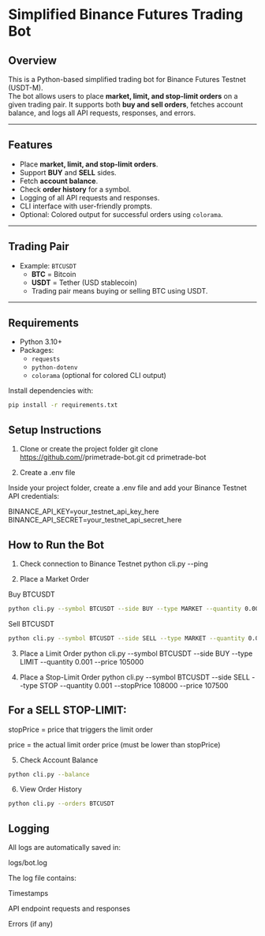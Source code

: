 # Simplified Binance Futures Trading Bot

## Overview
This is a Python-based simplified trading bot for Binance Futures Testnet (USDT-M).  
The bot allows users to place **market, limit, and stop-limit orders** on a given trading pair. It supports both **buy and sell orders**, fetches account balance, and logs all API requests, responses, and errors.

---

## Features
- Place **market, limit, and stop-limit orders**.
- Support **BUY** and **SELL** sides.
- Fetch **account balance**.
- Check **order history** for a symbol.
- Logging of all API requests and responses.
- CLI interface with user-friendly prompts.
- Optional: Colored output for successful orders using `colorama`.

---

## Trading Pair
- Example: `BTCUSDT`  
  - **BTC** = Bitcoin  
  - **USDT** = Tether (USD stablecoin)  
  - Trading pair means buying or selling BTC using USDT.

---

## Requirements
- Python 3.10+
- Packages:
  - `requests`
  - `python-dotenv`
  - `colorama` (optional for colored CLI output)

Install dependencies with:
```bash
pip install -r requirements.txt
```

## Setup Instructions
1. Clone or create the project folder
git clone https://github.com/<yourusername>/primetrade-bot.git
cd primetrade-bot

2. Create a .env file

Inside your project folder, create a .env file and add your Binance Testnet API credentials:

BINANCE_API_KEY=your_testnet_api_key_here
BINANCE_API_SECRET=your_testnet_api_secret_here


## How to Run the Bot
1. Check connection to Binance Testnet
python cli.py --ping

2. Place a Market Order

Buy BTCUSDT
```bash
python cli.py --symbol BTCUSDT --side BUY --type MARKET --quantity 0.001
```

Sell BTCUSDT
```bash
python cli.py --symbol BTCUSDT --side SELL --type MARKET --quantity 0.001
```
3. Place a Limit Order
python cli.py --symbol BTCUSDT --side BUY --type LIMIT --quantity 0.001 --price 105000

4. Place a Stop-Limit Order
python cli.py --symbol BTCUSDT --side SELL --type STOP --quantity 0.001 --stopPrice 108000 --price 107500


## For a SELL STOP-LIMIT:

stopPrice = price that triggers the limit order

price = the actual limit order price (must be lower than stopPrice)

5. Check Account Balance
```bash
python cli.py --balance
```

6. View Order History
```bash
python cli.py --orders BTCUSDT
```

## Logging

All logs are automatically saved in:

logs/bot.log


The log file contains:

Timestamps

API endpoint requests and responses

Errors (if any)
